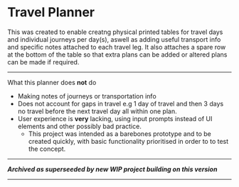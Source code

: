 
# Travel Planner

This was created to enable creatng physical printed tables for travel days and individual journeys per day(s), aswell as adding useful transport info and specific notes attached to each travel leg. It also attaches a spare row at the bottom of the table so that extra plans can be added or altered plans can be made if required. 

------

What this planner does **not** do
- Making notes of journeys or transportation info
- Does not account for gaps in travel e.g 1 day of travel and then 3 days no travel before the next travel day all within one plan.
- User experience is **very** lacking, using input prompts instead of UI elements and other possibly bad practice.
  - This project was intended as a barebones prototype and to be created quickly, with basic functionality prioritised in order to to test the concept. 

-----------

***Archived as superseeded by new WIP project building on this version***

-----------
